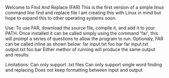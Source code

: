 Welcome to Find And Replace (FAR)
This is the first version of a simple linux command line find and replace file
I am creating this with Linux in mind but hope to expand this to other operating systems soon.

Use:
To use FAR, download the source file, compile it, and add it to your PATH.
Once installed it can be called simply using the command 'far', this will prompt a series of questions to allow the program to run.
Optionaly, FAR can be called inline as shown below:
    far input.txt foo bar
    far input.txt output.txt foo bar
Either methor of running will produce the same output and results.

Limitations:
Can only support .txt files
Can only support single word finding and replacing
Does not keep formatting between input and output